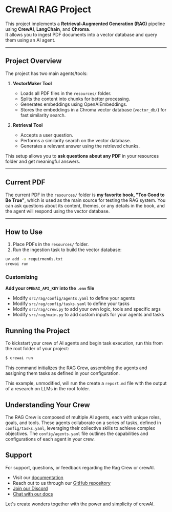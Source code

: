 # CrewAI RAG Project

This project implements a **Retrieval-Augmented Generation (RAG)** pipeline using **CrewAI**, **LangChain**, and **Chroma**.  
It allows you to ingest PDF documents into a vector database and query them using an AI agent.

---

## Project Overview

The project has two main agents/tools:

1. **VectorMaker Tool**  
   - Loads all PDF files in the `resources/` folder.  
   - Splits the content into chunks for better processing.  
   - Generates embeddings using OpenAIEmbeddings.  
   - Stores the embeddings in a Chroma vector database (`vector_db/`) for fast similarity search.  

2. **Retrieval Tool**  
   - Accepts a user question.  
   - Performs a similarity search on the vector database.  
   - Generates a relevant answer using the retrieved chunks.

This setup allows you to **ask questions about any PDF** in your resources folder and get meaningful answers.  

---

## Current PDF

The current PDF in the `resources/` folder is **my favorite book, "Too Good to Be True"**, which is used as the main source for testing the RAG system. You can ask questions about its content, themes, or any details in the book, and the agent will respond using the vector database.

---

## How to Use

1. Place PDFs in the `resources/` folder.  
2. Run the ingestion task to build the vector database:

```bash
uv add -u requirmen6s.txt
crewai run 
```
### Customizing

**Add your `OPENAI_API_KEY` into the `.env` file**

- Modify `src/rag/config/agents.yaml` to define your agents
- Modify `src/rag/config/tasks.yaml` to define your tasks
- Modify `src/rag/crew.py` to add your own logic, tools and specific args
- Modify `src/rag/main.py` to add custom inputs for your agents and tasks

## Running the Project

To kickstart your crew of AI agents and begin task execution, run this from the root folder of your project:

```bash
$ crewai run
```

This command initializes the RAG Crew, assembling the agents and assigning them tasks as defined in your configuration.

This example, unmodified, will run the create a `report.md` file with the output of a research on LLMs in the root folder.

## Understanding Your Crew

The RAG Crew is composed of multiple AI agents, each with unique roles, goals, and tools. These agents collaborate on a series of tasks, defined in `config/tasks.yaml`, leveraging their collective skills to achieve complex objectives. The `config/agents.yaml` file outlines the capabilities and configurations of each agent in your crew.

## Support

For support, questions, or feedback regarding the Rag Crew or crewAI.
- Visit our [documentation](https://docs.crewai.com)
- Reach out to us through our [GitHub repository](https://github.com/joaomdmoura/crewai)
- [Join our Discord](https://discord.com/invite/X4JWnZnxPb)
- [Chat with our docs](https://chatg.pt/DWjSBZn)

Let's create wonders together with the power and simplicity of crewAI.
